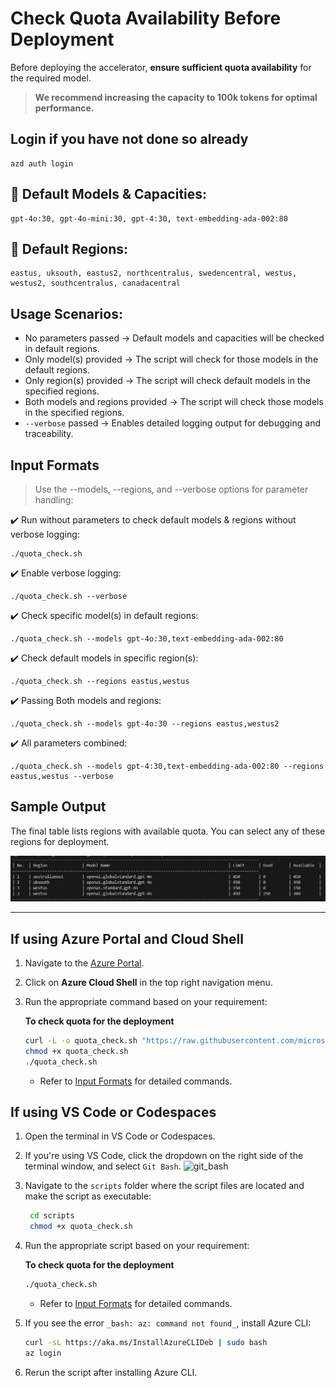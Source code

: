 # Check Quota Availability Before Deployment

Before deploying the accelerator, **ensure sufficient quota availability** for the required model.
> **We recommend increasing the capacity to 100k tokens for optimal performance.**

## Login if you have not done so already
```
azd auth login
```

## 📌 Default Models & Capacities:
```
gpt-4o:30, gpt-4o-mini:30, gpt-4:30, text-embedding-ada-002:80
```
## 📌 Default Regions:
```
eastus, uksouth, eastus2, northcentralus, swedencentral, westus, westus2, southcentralus, canadacentral
```
## Usage Scenarios:
- No parameters passed → Default models and capacities will be checked in default regions.
- Only model(s) provided → The script will check for those models in the default regions.
- Only region(s) provided → The script will check default models in the specified regions.
- Both models and regions provided → The script will check those models in the specified regions.
- `--verbose` passed → Enables detailed logging output for debugging and traceability.
  
## **Input Formats**
> Use the --models, --regions, and --verbose options for parameter handling:

✔️ Run without parameters to check default models & regions without verbose logging:
   ```
  ./quota_check.sh
   ```
✔️ Enable verbose logging:
   ```
  ./quota_check.sh --verbose
   ```
✔️ Check specific model(s) in default regions:
  ```
  ./quota_check.sh --models gpt-4o:30,text-embedding-ada-002:80
  ```
✔️ Check default models in specific region(s):
  ```
./quota_check.sh --regions eastus,westus
  ```
✔️ Passing Both models and regions:  
  ```
  ./quota_check.sh --models gpt-4o:30 --regions eastus,westus2
  ```
✔️ All parameters combined:
  ```
 ./quota_check.sh --models gpt-4:30,text-embedding-ada-002:80 --regions eastus,westus --verbose
  ```

## **Sample Output**
The final table lists regions with available quota. You can select any of these regions for deployment.

![quota-check-output](../img/Documentation/quota-check-output.png)

---
## **If using Azure Portal and Cloud Shell**

1. Navigate to the [Azure Portal](https://portal.azure.com).
2. Click on **Azure Cloud Shell** in the top right navigation menu.
3. Run the appropriate command based on your requirement:  

   **To check quota for the deployment**  

    ```sh
    curl -L -o quota_check.sh "https://raw.githubusercontent.com/microsoft/Deploy-Your-AI-Application-In-Production/main/scripts/quota_check.sh"
    chmod +x quota_check.sh
    ./quota_check.sh
    ```
    - Refer to [Input Formats](#input-formats) for detailed commands.
      
## **If using VS Code or Codespaces**
1. Open the terminal in VS Code or Codespaces.
2. If you're using VS Code, click the dropdown on the right side of the terminal window, and select `Git Bash`.
   ![git_bash](Images/git_bash.png)
3. Navigate to the `scripts` folder where the script files are located and make the script as executable:
   ```sh
    cd scripts
    chmod +x quota_check.sh
    ```
4. Run the appropriate script based on your requirement:  

   **To check quota for the deployment**  

    ```sh
    ./quota_check.sh
    ```
   - Refer to [Input Formats](#input-formats) for detailed commands.

5. If you see the error `_bash: az: command not found_`, install Azure CLI:  

    ```sh
    curl -sL https://aka.ms/InstallAzureCLIDeb | sudo bash
    az login
    ```
6. Rerun the script after installing Azure CLI.